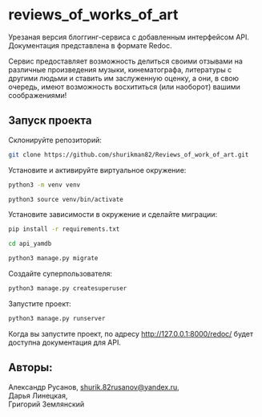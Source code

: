 # reviews_of_works_of_art

Урезаная версия блоггинг-сервиса с добавленным интерфейсом API. Документация представлена в формате Redoc.

Сервис предоставляет возможность делиться своими отзывами на различные произведения музыки, кинематографа, литературы с другими людьми и ставить им заслуженную оценку, а они, в свою очередь, имеют возможность восхититься (или наоборот) вашими соображениями!
## Запуск проекта
Склонируйте репозиторий:
```bash
git clone https://github.com/shurikman82/Reviews_of_work_of_art.git
```
Установите и активируйте виртуальное окружение:
```bash
python3 -m venv venv
```
```bash
python3 source venv/bin/activate
```
Установите зависимости в окружение и сделайте миграции:
```bash
pip install -r requirements.txt
```
```bash
cd api_yamdb
```
```bash
python3 manage.py migrate
```
Создайте суперпользователя:
```bash
python3 manage.py createsuperuser
```
Запустите проект:
```bash
python3 manage.py runserver
```
Когда вы запустите проект, по адресу  http://127.0.0.1:8000/redoc/ будет доступна документация для API.

## Авторы:

Александр Русанов, shurik.82rusanov@yandex.ru,<br>
Дарья Линецкая,<br>
Григорий Землянский
